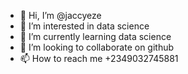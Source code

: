 - 👋 Hi, I’m @jaccyeze
- 👀 I’m interested in data science
- 🌱 I’m currently learning data science
- 💞️ I’m looking to collaborate on github
- 📫 How to reach me +2349032745881

<!---
jaccyeze/jaccyeze is a ✨ special ✨ repository because its `README.md` (this file) appears on your GitHub profile.
You can click the Preview link to take a look at your changes.
--->
